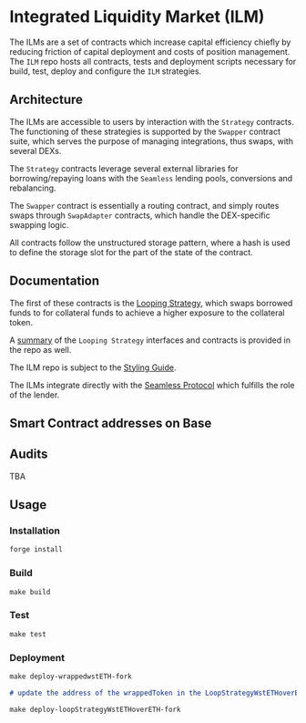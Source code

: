 # Integrated Liquidity Market (ILM)

The ILMs are a set of contracts which increase capital efficiency chiefly by reducing friction of capital deployment and costs of position management. The `ILM` repo hosts all contracts, tests and deployment scripts necessary for build, test, deploy and configure the `ILM` strategies.

## Architecture

The ILMs are accessible to users by interaction with the `Strategy` contracts. The functioning of these strategies is supported by the `Swapper` contract suite, which serves the purpose of managing integrations, thus swaps, with several DEXs.

The `Strategy` contracts leverage several external libraries for borrowing/repaying loans with the `Seamless` lending pools, conversions and rebalancing.

The `Swapper` contract is essentially a routing contract, and simply routes swaps through `SwapAdapter` contracts, which handle the DEX-specific swapping logic.

All contracts follow the unstructured storage pattern, where a hash is used to define the storage slot for the part of the state of the contract.

## Documentation

The first of these contracts is the [Looping Strategy](./SPECS.md), which swaps borrowed funds to for collateral funds to achieve a higher exposure to the collateral token.

A [summary](/docs/src/SUMMARY.md) of the `Looping Strategy` interfaces and contracts is provided in the repo as well.

The ILM repo is subject to the [Styling Guide](./STYLING_GUIDE.md).

The ILMs integrate directly with the [Seamless Protocol](https://docs.seamlessprotocol.com/overview/introduction-to-seamless-protocol) which fulfills the role of the lender.

## Smart Contract addresses on Base

## Audits

TBA

## Usage

### Installation

```markdown
forge install
```

### Build

```markdown
make build
```

### Test

```markdown
make test
```

### Deployment

```markdown
make deploy-wrappedwstETH-fork

# update the address of the wrappedToken in the LoopStrategyWstETHoverETHConfig

make deploy-loopStrategyWstETHoverETH-fork
```
